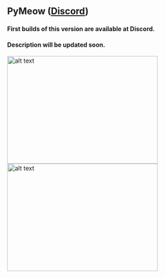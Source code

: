 ## PyMeow ([Discord](https://discord.gg/B34S4aMYqY))
#### First builds of this version are available at Discord.
#### Description will be updated soon.

<img src="https://github.com/qb-0/pyMeow./raw/master/examples/screenshots/csgo.png" alt="alt text" width="350" height="250"> <img src="https://github.com/qb-0/pyMeow./raw/master/examples/screenshots/sauerbraten.png" alt="alt text" width="350" height="250">